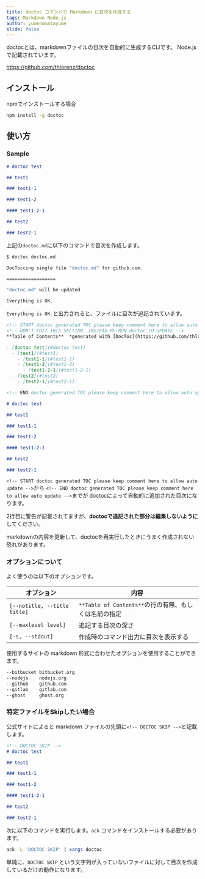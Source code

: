 ```yaml
---
title: doctoc コマンドで Markdown に目次を作成する
tags: Markdown Node.js
author: yumenomatayume
slide: false
---
```

doctocとは、markdownファイルの目次を自動的に生成するCLIです。
Node.jsで記載されています。

https://github.com/thlorenz/doctoc

## インストール

npmでインストールする場合

```bash
npm install -g doctoc
```

## 使い方

### Sample

```doctoc.md
# doctoc test

## test1

### test1-1

### test1-2

#### test1-2-1

## test2

### test2-1

```

上記の`doctoc.md`に以下のコマンドで目次を作成します。

```bash
$ doctoc doctoc.md

DocToccing single file "doctoc.md" for github.com.

==================

"doctoc.md" will be updated

Everything is OK.
```

`Everything is OK.`と出力されると、ファイルに目次が追記されています。

```markdown:doctoc.md
<!-- START doctoc generated TOC please keep comment here to allow auto update -->
<!-- DON'T EDIT THIS SECTION, INSTEAD RE-RUN doctoc TO UPDATE -->
**Table of Contents**  *generated with [DocToc](https://github.com/thlorenz/doctoc)*

- [doctoc test](#doctoc-test)
  - [test1](#test1)
    - [test1-1](#test1-1)
    - [test1-2](#test1-2)
      - [test1-2-1](#test1-2-1)
  - [test2](#test2)
    - [test2-1](#test2-1)

<!-- END doctoc generated TOC please keep comment here to allow auto update -->

# doctoc test

## test1

### test1-1

### test1-2

#### test1-2-1

## test2

### test2-1
```

`<!-- START doctoc generated TOC please keep comment here to allow auto update -->`から
`<!-- END doctoc generated TOC please keep comment here to allow auto update -->`までが
doctocによって自動的に追加された目次になります。

2行目に警告が記載されてますが、**doctocで追記された部分は編集しないように**してください。

markdownの内容を更新して、doctocを再実行したときにうまく作成されない恐れがあります。

### オプションについて

よく使うのは以下のオプションです。

| オプション                      | 内容                                                  |
| ---------------------------- | ----------------------------------------------------- |
| `[--notitle, --title title]` | `**Table of Contents**`の行の有無、もしくは名前の指定 |
| `[--maxlevel level]`         | 追記する目次の深さ                                    |
| `[-s, --stdout]`              | 作成時のコマンド出力に目次を表示する                          |

使用するサイトの markdown 形式に合わせたオプションを使用することができます。

```txt
--bitbucket bitbucket.org
--nodejs    nodejs.org
--github    github.com
--gitlab    gitlab.com
--ghost     ghost.org
```

### 特定ファイルをSkipしたい場合

公式サイトによると markdown ファイルの先頭に`<!-- DOCTOC SKIP -->`と記載します。

```markdown:skip.md
<!-- DOCTOC SKIP -->
# doctoc test

## test1

### test1-1

### test1-2

#### test1-2-1

## test2

### test2-1

```

次に以下のコマンドを実行します。`ack` コマンドをインストールする必要があります。

```bash
ack -L 'DOCTOC SKIP' | xargs doctoc
```

単純に、`DOCTOC SKIP` という文字列が入っていないファイルに対して目次を作成しているだけの動作になります。


